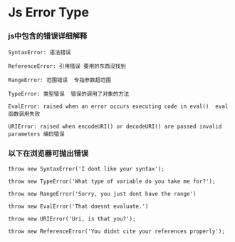 <!--
 * @Description: 
 * @Author: 陈春凯
 * @Date: 2021-08-19 15:17:33
 * @LastEditTime: 2021-08-19 15:27:52
 * @LastEditor: 陈春凯
-->

# Js Error Type

### js中包含的错误详细解释

```
SyntaxError: 语法错误

ReferenceError: 引用错误 要用的东西没找到

RangeError: 范围错误  专指参数超范围

TypeError: 类型错误  错误的调用了对象的方法

EvalError: raised when an error occurs executing code in eval()  eval函数调用失败

URIError: raised when encodeURI() or decodeURI() are passed invalid parameters 编码错误
```

### 以下在浏览器可抛出错误
```
throw new SyntaxError('I dont like your syntax');

throw new TypeError('What type of variable do you take me for?');

throw new RangeError('Sorry, you just dont have the range')

throw new EvalError('That doesnt evaluate.')

throw new URIError('Uri, is that you?');

throw new ReferenceError('You didnt cite your references properly');
```